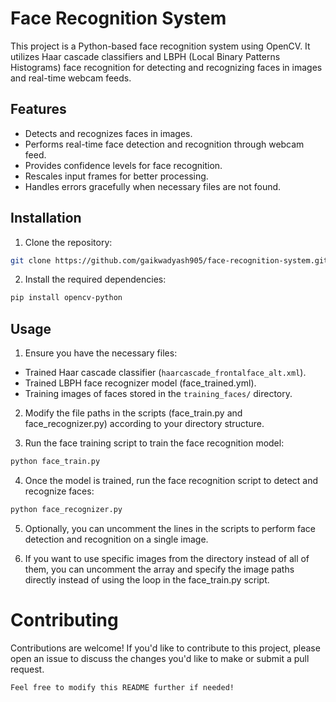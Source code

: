 
# Face Recognition System

This project is a Python-based face recognition system using OpenCV. It utilizes Haar cascade classifiers and LBPH (Local Binary Patterns Histograms) face recognition for detecting and recognizing faces in images and real-time webcam feeds.

## Features

- Detects and recognizes faces in images.
- Performs real-time face detection and recognition through webcam feed.
- Provides confidence levels for face recognition.
- Rescales input frames for better processing.
- Handles errors gracefully when necessary files are not found.

## Installation

1. Clone the repository:

```bash
git clone https://github.com/gaikwadyash905/face-recognition-system.git
```

2. Install the required dependencies:
```bash
pip install opencv-python
```
## Usage
1. Ensure you have the necessary files:

* Trained Haar cascade classifier (```haarcascade_frontalface_alt.xml```).
* Trained LBPH face recognizer model (face_trained.yml).
* Training images of faces stored in the ```training_faces/``` directory.

2. Modify the file paths in the scripts (face_train.py and face_recognizer.py) according to your directory structure.

3. Run the face training script to train the face recognition model:

```bash 
python face_train.py
```
4. Once the model is trained, run the face recognition script to detect and recognize faces:
```bash
python face_recognizer.py
```

5. Optionally, you can uncomment the lines in the scripts to perform face detection and recognition on a single image.

6. If you want to use specific images from the directory instead of all of them, you can uncomment the array and specify the image paths directly instead of using the loop in the face_train.py script.

# Contributing
Contributions are welcome! If you'd like to contribute to this project, please open an issue to discuss the changes you'd like to make or submit a pull request.

```bash
Feel free to modify this README further if needed!
```